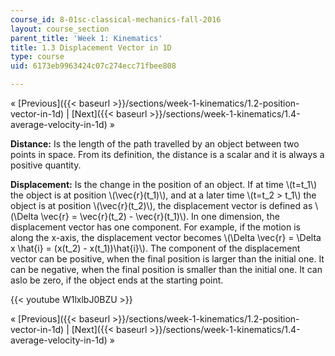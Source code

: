 ```yaml
---
course_id: 8-01sc-classical-mechanics-fall-2016
layout: course_section
parent_title: 'Week 1: Kinematics'
title: 1.3 Displacement Vector in 1D
type: course
uid: 6173eb9963424c07c274ecc71fbee808

---
```


« [Previous]({{< baseurl >}}/sections/week-1-kinematics/1.2-position-vector-in-1d) | [Next]({{< baseurl >}}/sections/week-1-kinematics/1.4-average-velocity-in-1d) »

**Distance:** Is the length of the path travelled by an object between two points in space. From its definition, the distance is a scalar and it is always a positive quantity.

**Displacement:** Is the change in the position of an object. If at time \\(t=t\_1\\) the object is at position \\(\\vec{r}(t\_1)\\), and at a later time \\(t=t\_2 > t\_1\\) the object is at position \\(\\vec{r}(t\_2)\\), the displacement vector is defined as \\(\\Delta \\vec{r} = \\vec{r}(t\_2) - \\vec{r}(t\_1)\\). In one dimension, the displacement vector has one component. For example, if the motion is along the x-axis, the displacement vector becomes \\(\\Delta \\vec{r} = \\Delta x \\hat{i} = (x(t\_2) - x(t\_1))\\hat{i}\\). The component of the displacement vector can be positive, when the final position is larger than the initial one. It can be negative, when the final position is smaller than the initial one. It can aslo be zero, if the object ends at the starting point.

{{< youtube W1lxlbJ0BZU >}}

« [Previous]({{< baseurl >}}/sections/week-1-kinematics/1.2-position-vector-in-1d) | [Next]({{< baseurl >}}/sections/week-1-kinematics/1.4-average-velocity-in-1d) »